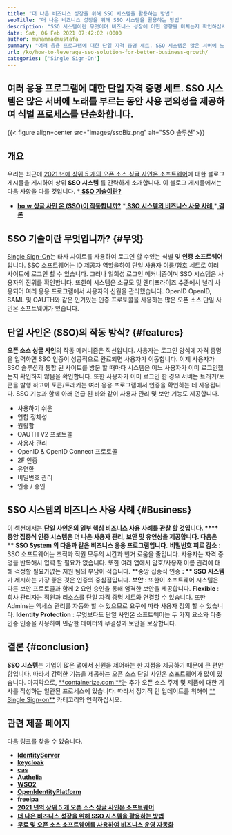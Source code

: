 ```yaml
---
title: "더 나은 비즈니스 성장을 위해 SSO 시스템을 활용하는 방법" 
seoTitle: "더 나은 비즈니스 성장을 위해 SSO 시스템을 활용하는 방법" 
description: "SSO 시스템이란 무엇이며 비즈니스 성장에 어떤 영향을 미치는지 확인하십시오. 오픈 소스 단일 사인온 시스템은 소규모 및 엔터프라이즈 수준에서 널리 사용됩니다." 
date: Sat, 06 Feb 2021 07:42:02 +0000
author: muhammadmustafa
summary: "여러 응용 프로그램에 대한 단일 자격 증명 세트. SSO 시스템은 많은 서버에 노래를 부르는 동안 사용 편의성을 제공하여 식별 프로세스를 단순화합니다." 
url: /ko/how-to-leverage-sso-solution-for-better-business-growth/
categories: ['Single Sign-On']
---
```


## 여러 응용 프로그램에 대한 단일 자격 증명 세트. SSO 시스템은 많은 서버에 노래를 부르는 동안 사용 편의성을 제공하여 식별 프로세스를 단순화합니다.

{{< figure align=center src="images/ssoBiz.png" alt="SSO 솔루션">}}


## 개요
우리는 최근에 [2021 년에 상위 5 개의 오픈 소스 싱글 사인온 소프트웨어][1]에 대한 블로그 게시물을 게시하여 상위  **SSO 시스템** 를 간략하게 소개합니다. 이 블로그 게시물에서는 다음 사항을 다룰 것입니다.
  *[ **SSO 기술이란?** ][2]
  * **[ho][3]**[ **w**  ][3] **[싱글 사인 온 (SSO)이 작동합니까?][3]** 
  *[ **SSO 시스템의 비즈니스 사용 사례** ][4]
  *[ **결론** ][5]

## SSO 기술이란 무엇입니까?   {#무엇}
[Single Sign-On][6]는 타사 사이트를 사용하여 로그인 할 수있는 식별 및  **인증 소프트웨어** 입니다. SSO 소프트웨어는 ID 제공자 역할을하여 단일 사용자 이름/암호 세트로 여러 사이트에 로그인 할 수 있습니다. 그러나 일회성 로그인 메커니즘이며 SSO 시스템은 사용자의 진위를 확인합니다.
또한이 시스템은 소규모 및 엔터프라이즈 수준에서 널리 사용되어 여러 응용 프로그램에서 사용자의 신원을 관리했습니다. OpenID OpenID, SAML 및 OAUTH와 같은 인기있는 인증 프로토콜을 사용하는 많은 오픈 소스 단일 사인온 소프트웨어가 있습니다.

##  **단일 사인온 (SSO)의 작동 방식?**    {#features}
**오픈 소스 싱글 사인**의 작동 메커니즘은 직선입니다. 사용자는 로그인 양식에 자격 증명을 입력하면 SSO 인증이 성공적으로 완료되면 사용자가 이동합니다. 이제 사용자가 SSO 솔루션과 통합 된 사이트를 방문 할 때마다 시스템은 어느 사용자가 이미 로그인했는지 확인하지 않음을 확인합니다. 또한 사용자가 이미 로그인 한 경우 서버는 트래커/토큰을 발행 하고이 토큰/트래커는 여러 응용 프로그램에서 인증을 확인하는 데 사용됩니다. SSO 기능과 함께 아래 언급 된 바와 같이 사용자 관리 및 보안 기능도 제공합니다.
  * 사용하기 쉬운
  * 연합 정체성
  * 원활함
  * OAUTH V2 프로토콜
  * 사용자 관리
  * OpenID & OpenID Connect 프로토콜
  * 2F 인증
  * 유연한
  * 비밀번호 관리
  * 인증 / 승인

## SSO 시스템의 비즈니스 사용 사례   {#Business}
이 섹션에서는 **단일 사인온의 일부 핵심 비즈니스 사용 사례를 관찰 할 것입니다.  ****  중앙 집중식 인증 시스템은 더 나은 사용자 관리, 보안 및 유연성을 제공합니다. 다음은 ** **SSO System**  의 다음과 같은 비즈니스 응용 프로그램입니다.**
**비밀번호 피로 감소** : SSO 소프트웨어는 조직과 직원 모두의 시간과 번거 로움을 줄입니다. 사용자는 자격 증명을 반복해서 입력 할 필요가 없습니다. 또한 여러 앱에서 암호/사용자 이름 관리에 대해 걱정할 필요가없는 지원 팀의 부담이 적습니다.
**중앙 집중식 인증 **: ** SSO 시스템** 가 제시하는 가장 좋은 것은 인증의 중심점입니다.
**보안** : 또한이 소프트웨어 시스템은 다른 보안 프로토콜과 함께 2 요인 승인을 통해 엄격한 보안을 제공합니다.
**Flexible** : 회사 관리자는 직원과 리소스를 단일 자격 증명 세트와 연결할 수 있습니다. 또한 Admins는 액세스 관리를 자동화 할 수 있으므로 요구에 따라 사용자 정의 할 수 있습니다.
**Identity Protection** : 무엇보다도 단일 사인온 소프트웨어는 두 가지 요소와 다중 인증 인증을 사용하여 민감한 데이터의 무결성과 보안을 보장합니다.

## 결론   {#conclusion}
**SSO 시스템**는 기업이 많은 앱에서 신원을 제어하는 ​​한 지점을 제공하기 때문에 큰 편안함입니다. 따라서 강력한 기능을 제공하는 오픈 소스 단일 사인온 소프트웨어가 많이 있습니다.
마지막으로, [**containerize.com **][7]는 추가 오픈 소스 주제 및 제품에 대한 기사를 작성하는 일관된 프로세스에 있습니다. 따라서 정기적 인 업데이트를 위해이 [**  Single Sign-on**][6] 카테고리와 연락하십시오.

## 관련 제품 페이지
다음 링크를 찾을 수 있습니다.
  * **[IdentityServer][8]**
  * **[keycloak][9]**
  * **[cas][10]**
  * **[Authelia][11]**
  * **[WSO2][12]**
  * **[OpenIdentityPlatform][13]**
  * **[freeipa][14]**
  * **[2021 년의 상위 5 개 오픈 소스 싱글 사인온 소프트웨어][1]**
  * **[더 나은 비즈니스 성장을 위해 SSO 시스템을 활용하는 방법][15]**
  * **[무료 및 오픈 소스 소프트웨어를 사용하여 비즈니스 운영 자동화][16]**

  
[1]: https://blog.containerize.com/single-sign-on/top-5-open-source-single-sign-on-software-in-the-year-2021/
[2]: #what
[3]: #features
[4]: #business
[5]: #Conclusion
[6]: https://products.containerize.com/single-sign-on/
[7]: https://www.containerize.com/
[8]: https://products.containerize.com/single-sign-on/identity-server
[9]: https://products.containerize.com/single-sign-on/keycloak
[10]: https://products.containerize.com/single-sign-on/cas
[11]: https://products.containerize.com/single-sign-on/authelia
[12]: https://products.containerize.com/single-sign-on/wso2
[13]: https://products.containerize.com/single-sign-on/openidentityplatform
[14]: https://products.containerize.com/single-sign-on/freeipa
[15]: https://blog.containerize.com/single-sign-on/ko/how-to-leverage-sso-solution-for-better-business-growth/
[16]: https://blog.containerize.com/blogging/automate-business-operations-using-open-source-software/
